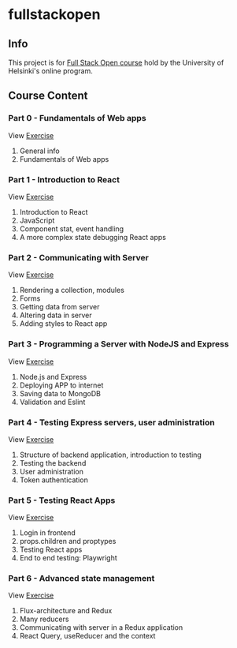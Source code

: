 # fullstackopen

## Info
This project is for [Full Stack Open course](https://fullstackopen.com/en/) hold by the University of Helsinki's online program.

## Course Content

### Part 0 - Fundamentals of Web apps
View [Exercise](./part0)
1. General info
2. Fundamentals of Web apps

### Part 1 -  Introduction to React
View [Exercise](./part1)
1. Introduction to React
2. JavaScript
3. Component stat, event handling
4. A more complex state debugging React apps

### Part 2 - Communicating with Server
View [Exercise](./part2)
1. Rendering a collection, modules
2. Forms
3. Getting data from server
4. Altering data in server
5. Adding styles to React app

### Part 3 - Programming a Server with NodeJS and Express
View [Exercise](./part3)
1. Node.js and Express
2. Deploying APP to internet
3. Saving data to MongoDB
4. Validation and Eslint

### Part 4 - Testing Express servers, user administration
View [Exercise](./part4)
1. Structure of backend application, introduction to testing
2. Testing the backend
3. User administration
4. Token authentication

### Part 5 - Testing React Apps
View [Exercise](./part5)
1. Login in frontend
2. props.children and proptypes
3. Testing React apps
4. End to end testing: Playwright

### Part 6 - Advanced state management
View [Exercise](./part6)
1. Flux-architecture and Redux
2. Many reducers
3. Communicating with server in a Redux application
4. React Query, useReducer and the context

